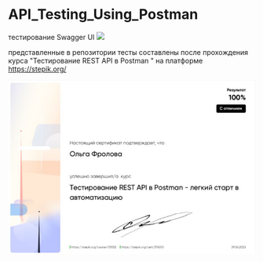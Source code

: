 # API_Testing_Using_Postman


тестирование Swagger UI 
![](https://petstore.swagger.io/)

представленные в репозитории тесты составлены после прохождения курса "Тестирование REST API в Postman " на платформе https://stepik.org/

![](https://github.com/OlgaOFrolova/API_Testing_Using_Postman/blob/main/sertAPi.jpg)

